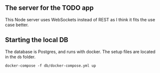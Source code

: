 ## The server for the TODO app

This Node server uses WebSockets instead of REST as I think
it fits the use case better.

## Starting the local DB
The database is Postgres, and runs with docker.
The setup files are located in the `db` folder.
```
docker-compose -f db/docker-compose.yml up
```
